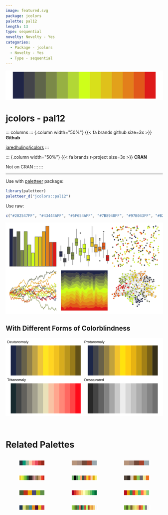 ```yaml
---
image: featured.svg
package: jcolors
palette: pal12
length: 13
type: sequential
novelty: Novelty - Yes
categories:
  - Package - jcolors
  - Novelty - Yes
  - Type - sequential
---
```


![](featured.svg)

# jcolors - pal12 

::: columns
::: {.column width="50%"}
{{< fa brands github size=3x >}}
**Github**

[jaredhuling/jcolors](https://github.com/jaredhuling/jcolors)
:::

::: {.column width="50%"}
{{< fa brands r-project size=3x >}}
**CRAN**

Not on CRAN
:::
:::

<hr> 

Use with [paletteer](https://emilhvitfeldt.github.io/paletteer/) package:

```r
library(paletteer)
paletteer_d("jcolors::pal12")
```

Use raw:

```r
c("#202547FF", "#43444AFF", "#5F654AFF", "#7B8948FF", "#97B043FF", "#B2D736FF", "#CEFF1AFF", "#D8E01BFF", "#DFC11BFF", "#E2A11BFF", "#E37F1BFF", "#E1581AFF", "#DE1A1AFF")
``` 

![](examples.png) <br>

## With Different Forms of Colorblindness

![](colorblind.svg) 

<br>

# Related Palettes

<div class="list" style="display: grid; grid-template-columns: auto auto auto;"> <figure class="figure">
<a href="../../awtools/a_palette/"> <img src="../../awtools/a_palette/featured.svg" style="width: 100%;" class="figure-img"></a>
</figure> <figure class="figure">
<a href="../../ButterflyColors/hamadryas_feronia/"> <img src="../../ButterflyColors/hamadryas_feronia/featured.svg" style="width: 100%;" class="figure-img"></a>
</figure> <figure class="figure">
<a href="../../ButterflyColors/hamadryas_feronia/"> <img src="../../ButterflyColors/hamadryas_feronia/featured.svg" style="width: 100%;" class="figure-img"></a>
</figure> <figure class="figure">
<a href="../../impressionist.colors/la_sieste/"> <img src="../../impressionist.colors/la_sieste/featured.svg" style="width: 100%;" class="figure-img"></a>
</figure> <figure class="figure">
<a href="../../palettetown/cradily/"> <img src="../../palettetown/cradily/featured.svg" style="width: 100%;" class="figure-img"></a>
</figure> <figure class="figure">
<a href="../../trekcolors/breen/"> <img src="../../trekcolors/breen/featured.svg" style="width: 100%;" class="figure-img"></a>
</figure> <figure class="figure">
<a href="../../ochRe/lorikeet/"> <img src="../../ochRe/lorikeet/featured.svg" style="width: 100%;" class="figure-img"></a>
</figure> <figure class="figure">
<a href="../../RColorBrewer/RdYlGn/"> <img src="../../RColorBrewer/RdYlGn/featured.svg" style="width: 100%;" class="figure-img"></a>
</figure> <figure class="figure">
<a href="../../ggthemes/Traffic/"> <img src="../../ggthemes/Traffic/featured.svg" style="width: 100%;" class="figure-img"></a>
</figure> <figure class="figure">
<a href="../../jcolors/pal7/"> <img src="../../jcolors/pal7/featured.svg" style="width: 100%;" class="figure-img"></a>
</figure> <figure class="figure">
<a href="../../palettetown/treecko/"> <img src="../../palettetown/treecko/featured.svg" style="width: 100%;" class="figure-img"></a>
</figure> <figure class="figure">
<a href="../../palettetown/caterpie/"> <img src="../../palettetown/caterpie/featured.svg" style="width: 100%;" class="figure-img"></a>
</figure> 
</div>
